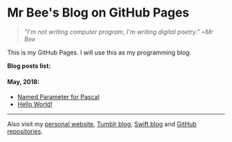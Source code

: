 # Mr Bee's Blog on GitHub Pages

> *"I'm not writing computer program, I'm writing digital poetry." ~Mr Bee*

This is my GitHub Pages. I will use this as my programming blog.

**Blog posts list:**

#### May, 2018:
* [Named Parameter for Pascal](namedparameter.md)
* [Hello World!](hello.md)

---
Also visit my [personal website](https://pak.lebah.web.id), [Tumblr blog](http://paklebah.tumblr.com), [Swift blog](http://medium.com/@pak.lebah) and [GitHub repositories](http://github.com/pakLebah).
